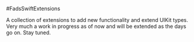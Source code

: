 #FadsSwiftExtensions

A collection of extensions to add new functionality and extend UIKit types. Very much a work in progress as of now and will be extended as the days go on. Stay tuned.
